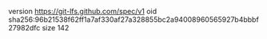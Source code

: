 version https://git-lfs.github.com/spec/v1
oid sha256:96b21538f62ff1a7af330af27a328855bc2a94008960565927b4bbbf27982dfc
size 142

